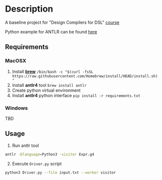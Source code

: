 # Description
A baseline project for "Design Compilers for DSL" [course](https://github.com/gzholtkevych/Design-Compilers-for-DSL)

Python example for ANTLR can be found [here](https://github.com/antlr/antlr4/blob/master/doc/python-target.md)
## Requirements
### MacOSX
1. Install [__brew__](https://brew.sh/) `/bin/bash -c "$(curl -fsSL https://raw.githubusercontent.com/Homebrew/install/HEAD/install.sh)"`
2. Install __antlr4__ tool `brew install antlr`
3. Create python virtual environment
4. Install __antlr4__ python interface `pip install -r requirements.txt`

### Windows
TBD

## Usage
1. Run antlr tool
``` bash
antlr -Dlanguage=Python3 -visitor Expr.g4  
```
2. Execute `Driver.py` script
```bash 
python3 Driver.py --file input.txt --worker visitor
```
